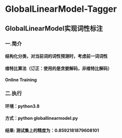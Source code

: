 # GlobalLinearModel-Tagger
## GlobalLinearModel实现词性标注
### 一.简介
#### 结构化分类，对当前词的词性预测时，考虑前一词词性
#### 维特比算法（订正：使用的是贪婪解码，非维特比解码）
#### Online Training
### 二.执行
#### 环境：python3.8
#### 方式：python globallinearmodel.py
#### 结果: 测试集上的精度为：0.8592181879608101
